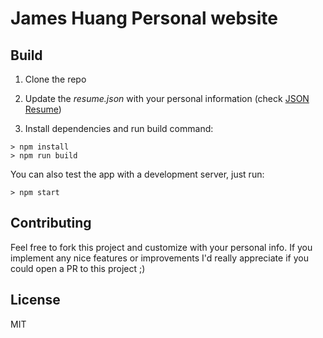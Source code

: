 # James Huang Personal website

## Build

1. Clone the repo

2. Update the *resume.json* with your personal information (check [JSON Resume](https://jsonresume.org/))

3. Install dependencies and run build command:
```console
> npm install
> npm run build
```

You can also test the app with a development server, just run:

```console
> npm start
```

## Contributing

Feel free to fork this project and customize with your personal info. If you implement any nice features or improvements I'd really appreciate if you could open a PR to this project ;)

## License

MIT
